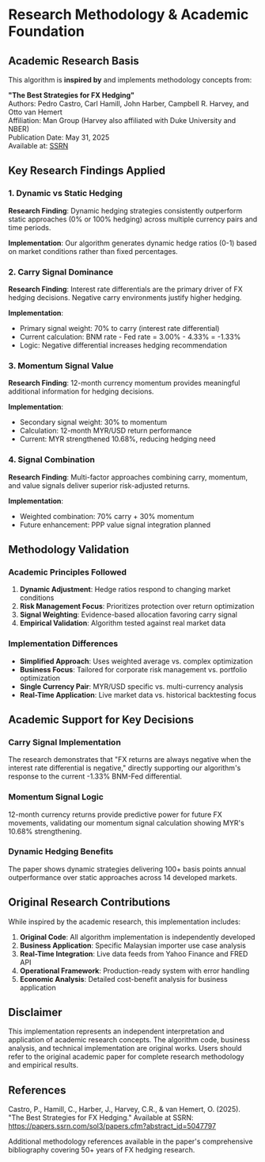 # Research Methodology & Academic Foundation

## Academic Research Basis

This algorithm is **inspired by** and implements methodology concepts from:

**"The Best Strategies for FX Hedging"**  
Authors: Pedro Castro, Carl Hamill, John Harber, Campbell R. Harvey, and Otto van Hemert  
Affiliation: Man Group (Harvey also affiliated with Duke University and NBER)  
Publication Date: May 31, 2025  
Available at: [SSRN](https://papers.ssrn.com/sol3/papers.cfm?abstract_id=5047797)

## Key Research Findings Applied

### 1. Dynamic vs Static Hedging
**Research Finding**: Dynamic hedging strategies consistently outperform static approaches (0% or 100% hedging) across multiple currency pairs and time periods.

**Implementation**: Our algorithm generates dynamic hedge ratios (0-1) based on market conditions rather than fixed percentages.

### 2. Carry Signal Dominance
**Research Finding**: Interest rate differentials are the primary driver of FX hedging decisions. Negative carry environments justify higher hedging.

**Implementation**: 
- Primary signal weight: 70% to carry (interest rate differential)
- Current calculation: BNM rate - Fed rate = 3.00% - 4.33% = -1.33%
- Logic: Negative differential increases hedging recommendation

### 3. Momentum Signal Value
**Research Finding**: 12-month currency momentum provides meaningful additional information for hedging decisions.

**Implementation**:
- Secondary signal weight: 30% to momentum
- Calculation: 12-month MYR/USD return performance
- Current: MYR strengthened 10.68%, reducing hedging need

### 4. Signal Combination
**Research Finding**: Multi-factor approaches combining carry, momentum, and value signals deliver superior risk-adjusted returns.

**Implementation**:
- Weighted combination: 70% carry + 30% momentum
- Future enhancement: PPP value signal integration planned

## Methodology Validation

### Academic Principles Followed
1. **Dynamic Adjustment**: Hedge ratios respond to changing market conditions
2. **Risk Management Focus**: Prioritizes protection over return optimization
3. **Signal Weighting**: Evidence-based allocation favoring carry signal
4. **Empirical Validation**: Algorithm tested against real market data

### Implementation Differences
- **Simplified Approach**: Uses weighted average vs. complex optimization
- **Business Focus**: Tailored for corporate risk management vs. portfolio optimization
- **Single Currency Pair**: MYR/USD specific vs. multi-currency analysis
- **Real-Time Application**: Live market data vs. historical backtesting focus

## Academic Support for Key Decisions

### Carry Signal Implementation
The research demonstrates that "FX returns are always negative when the interest rate differential is negative," directly supporting our algorithm's response to the current -1.33% BNM-Fed differential.

### Momentum Signal Logic
12-month currency returns provide predictive power for future FX movements, validating our momentum signal calculation showing MYR's 10.68% strengthening.

### Dynamic Hedging Benefits
The paper shows dynamic strategies delivering 100+ basis points annual outperformance over static approaches across 14 developed markets.

## Original Research Contributions

While inspired by the academic research, this implementation includes:

1. **Original Code**: All algorithm implementation is independently developed
2. **Business Application**: Specific Malaysian importer use case analysis
3. **Real-Time Integration**: Live data feeds from Yahoo Finance and FRED API
4. **Operational Framework**: Production-ready system with error handling
5. **Economic Analysis**: Detailed cost-benefit analysis for business application

## Disclaimer

This implementation represents an independent interpretation and application of academic research concepts. The algorithm code, business analysis, and technical implementation are original works. Users should refer to the original academic paper for complete research methodology and empirical results.

## References

Castro, P., Hamill, C., Harber, J., Harvey, C.R., & van Hemert, O. (2025). "The Best Strategies for FX Hedging." Available at SSRN: https://papers.ssrn.com/sol3/papers.cfm?abstract_id=5047797

Additional methodology references available in the paper's comprehensive bibliography covering 50+ years of FX hedging research.